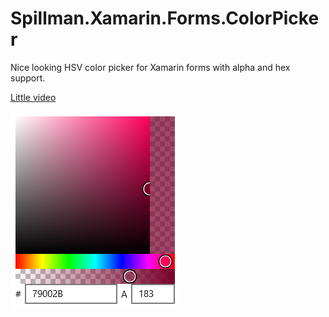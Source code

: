 # Spillman.Xamarin.Forms.ColorPicker

Nice looking HSV color picker for Xamarin forms with alpha and hex support.

[Little video](https://www.youtube.com/watch?v=A5GesThEogo)

![Color picker screenshot](screenshot.png)
